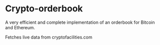 # Crypto-orderbook

A very efficient and complete implementation of an orderbook for Bitcoin and Ethereum.

Fetches live data from cryptofacilities.com
